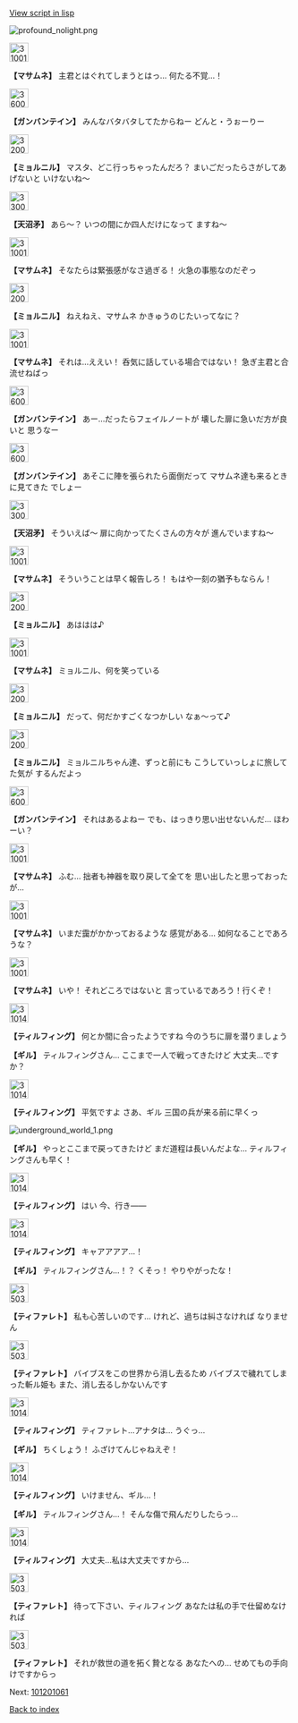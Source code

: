 [View script in lisp](../scripts/101201051.txt)

![profound_nolight.png](../images/backgrounds/profound_nolight.png)

<img src="../images/units/3100111.png" alt="3100111.png" height="34"/>

**【マサムネ】**
主君とはぐれてしまうとはっ…
何たる不覚…！

<img src="../images/units/3600211.png" alt="3600211.png" height="34"/>

**【ガンバンテイン】**
みんなバタバタしてたからねー
どんと・うぉーりー

<img src="../images/units/3200111.png" alt="3200111.png" height="34"/>

**【ミョルニル】**
マスタ、どこ行っちゃったんだろ？
まいごだったらさがしてあげないと
いけないね～

<img src="../images/units/3300411.png" alt="3300411.png" height="34"/>

**【天沼矛】**
あら～？
いつの間にか四人だけになって
ますね～

<img src="../images/units/3100111.png" alt="3100111.png" height="34"/>

**【マサムネ】**
そなたらは緊張感がなさ過ぎる！
火急の事態なのだぞっ

<img src="../images/units/3200111.png" alt="3200111.png" height="34"/>

**【ミョルニル】**
ねえねえ、マサムネ
かきゅうのじたいってなに？

<img src="../images/units/3100111.png" alt="3100111.png" height="34"/>

**【マサムネ】**
それは…ええい！
呑気に話している場合ではない！
急ぎ主君と合流せねばっ

<img src="../images/units/3600211.png" alt="3600211.png" height="34"/>

**【ガンバンテイン】**
あー…だったらフェイルノートが
壊した扉に急いだ方が良いと
思うなー

<img src="../images/units/3600211.png" alt="3600211.png" height="34"/>

**【ガンバンテイン】**
あそこに陣を張られたら面倒だって
マサムネ達も来るときに見てきた
でしょー

<img src="../images/units/3300411.png" alt="3300411.png" height="34"/>

**【天沼矛】**
そういえば～
扉に向かってたくさんの方々が
進んでいますね～

<img src="../images/units/3100111.png" alt="3100111.png" height="34"/>

**【マサムネ】**
そういうことは早く報告しろ！
もはや一刻の猶予もならん！

<img src="../images/units/3200111.png" alt="3200111.png" height="34"/>

**【ミョルニル】**
あははは♪

<img src="../images/units/3100111.png" alt="3100111.png" height="34"/>

**【マサムネ】**
ミョルニル、何を笑っている

<img src="../images/units/3200111.png" alt="3200111.png" height="34"/>

**【ミョルニル】**
だって、何だかすごくなつかしい
なぁ～って♪

<img src="../images/units/3200111.png" alt="3200111.png" height="34"/>

**【ミョルニル】**
ミョルニルちゃん達、ずっと前にも
こうしていっしょに旅してた気が
するんだよっ

<img src="../images/units/3600211.png" alt="3600211.png" height="34"/>

**【ガンバンテイン】**
それはあるよねー
でも、はっきり思い出せないんだ…
ほわーい？

<img src="../images/units/3100111.png" alt="3100111.png" height="34"/>

**【マサムネ】**
ふむ…
拙者も神器を取り戻して全てを
思い出したと思っておったが…

<img src="../images/units/3100111.png" alt="3100111.png" height="34"/>

**【マサムネ】**
いまだ靄がかかっておるような
感覚がある…
如何なることであろうな？

<img src="../images/units/3100111.png" alt="3100111.png" height="34"/>

**【マサムネ】**
いや！
それどころではないと
言っているであろう！行くぞ！

<img src="../images/units/3101411.png" alt="3101411.png" height="34"/>

**【ティルフィング】**
何とか間に合ったようですね
今のうちに扉を潜りましょう

**【ギル】**
ティルフィングさん…
ここまで一人で戦ってきたけど
大丈夫…ですか？

<img src="../images/units/3101411.png" alt="3101411.png" height="34"/>

**【ティルフィング】**
平気ですよ
さあ、ギル
三国の兵が来る前に早くっ

![underground_world_1.png](../images/backgrounds/underground_world_1.png)

**【ギル】**
やっとここまで戻ってきたけど
まだ道程は長いんだよな…
ティルフィングさんも早く！

<img src="../images/units/3101411.png" alt="3101411.png" height="34"/>

**【ティルフィング】**
はい
今、行き――

<img src="../images/units/3101411.png" alt="3101411.png" height="34"/>

**【ティルフィング】**
キャアアアア…！

**【ギル】**
ティルフィングさん…！？
くそっ！
やりやがったな！

<img src="../images/units/3503211.png" alt="3503211.png" height="34"/>

**【ティファレト】**
私も心苦しいのです…
けれど、過ちは糾さなければ
なりません

<img src="../images/units/3503211.png" alt="3503211.png" height="34"/>

**【ティファレト】**
バイブスをこの世界から消し去るため
バイブスで穢れてしまった斬ル姫も
また、消し去るしかないんです

<img src="../images/units/3101411.png" alt="3101411.png" height="34"/>

**【ティルフィング】**
ティファレト…アナタは…
うぐっ…

**【ギル】**
ちくしょう！
ふざけてんじゃねえぞ！

<img src="../images/units/3101411.png" alt="3101411.png" height="34"/>

**【ティルフィング】**
いけません、ギル…！

**【ギル】**
ティルフィングさん…！
そんな傷で飛んだりしたらっ…

<img src="../images/units/3101411.png" alt="3101411.png" height="34"/>

**【ティルフィング】**
大丈夫…私は大丈夫ですから…

<img src="../images/units/3503211.png" alt="3503211.png" height="34"/>

**【ティファレト】**
待って下さい、ティルフィング
あなたは私の手で仕留めなければ

<img src="../images/units/3503211.png" alt="3503211.png" height="34"/>

**【ティファレト】**
それが救世の道を拓く贄となる
あなたへの…
せめてもの手向けですからっ

Next: [101201061](101201061.md)

[Back to index](index.md)
